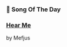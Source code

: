 ### 🎵 Song Of The Day

### [Hear Me](https://open.spotify.com/track/3GscDUZPhGl9pbXR0VAS4G)

by Mefjus
